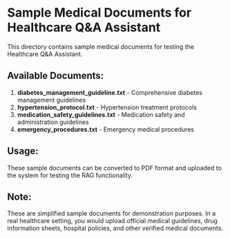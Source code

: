 # Sample Medical Documents for Healthcare Q&A Assistant

This directory contains sample medical documents for testing the Healthcare Q&A Assistant.

## Available Documents:

1. **diabetes_management_guideline.txt** - Comprehensive diabetes management guidelines
2. **hypertension_protocol.txt** - Hypertension treatment protocols
3. **medication_safety_guidelines.txt** - Medication safety and administration guidelines
4. **emergency_procedures.txt** - Emergency medical procedures

## Usage:

These sample documents can be converted to PDF format and uploaded to the system for testing the RAG functionality.

## Note:

These are simplified sample documents for demonstration purposes. In a real healthcare setting, you would upload official medical guidelines, drug information sheets, hospital policies, and other verified medical documents.